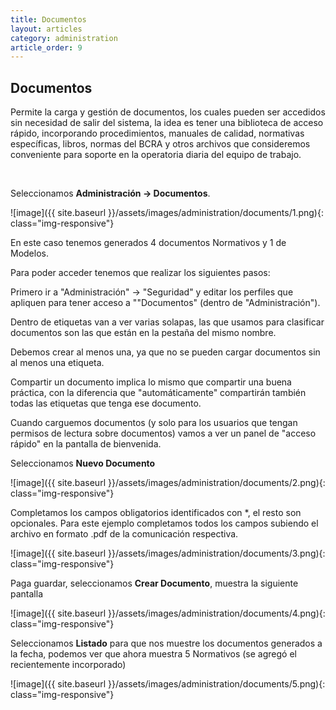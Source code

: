 ```yaml
---
title: Documentos
layout: articles
category: administration
article_order: 9
---
```

## Documentos

Permite la carga y gestión de documentos, los cuales pueden ser accedidos sin necesidad de salir del sistema, la idea es tener una biblioteca de acceso rápido, incorporando procedimientos, manuales de calidad, normativas específicas, libros, normas del BCRA y otros archivos que consideremos conveniente para soporte en la operatoria diaria del equipo de trabajo.

&nbsp;

Seleccionamos **Administración -> Documentos**.

![image]({{ site.baseurl }}/assets/images/administration/documents/1.png){: class="img-responsive"}

En este caso tenemos generados 4 documentos Normativos y 1 de Modelos.

Para poder acceder tenemos que realizar los siguientes pasos:

Primero ir a "Administración" -> "Seguridad" y editar los perfiles que apliquen para tener acceso a ""Documentos" (dentro de "Administración").

Dentro de etiquetas van a ver varias solapas, las que usamos para clasificar documentos son las que están en la pestaña del mismo nombre.

Debemos crear al menos una, ya que no se pueden cargar documentos sin al menos una etiqueta.

Compartir un documento implica lo mismo que compartir una buena práctica, con la diferencia que "automáticamente" compartirán también todas las etiquetas que tenga ese documento.

Cuando carguemos documentos (y solo para los usuarios que tengan permisos de lectura sobre documentos) vamos a ver un panel de "acceso rápido" en la pantalla de bienvenida.

Seleccionamos **Nuevo Documento**

![image]({{ site.baseurl }}/assets/images/administration/documents/2.png){: class="img-responsive"}

Completamos los campos obligatorios identificados con *, el resto son opcionales. Para este ejemplo completamos todos los campos subiendo el archivo en formato .pdf de la comunicación respectiva.

![image]({{ site.baseurl }}/assets/images/administration/documents/3.png){: class="img-responsive"}

Paga guardar, seleccionamos **Crear Documento**, muestra la siguiente pantalla

![image]({{ site.baseurl }}/assets/images/administration/documents/4.png){: class="img-responsive"}

Seleccionamos **Listado** para que nos muestre los documentos generados a la fecha, podemos ver que ahora muestra 5 Normativos (se agregó el recientemente incorporado)

![image]({{ site.baseurl }}/assets/images/administration/documents/5.png){: class="img-responsive"}


